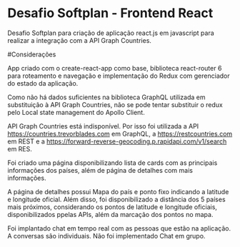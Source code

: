# Desafio Softplan - Frontend React

Desafio Softplan para criação de aplicação react.js em javascript para realizar a integração com a API Graph Countries.

#Considerações

App criado com o create-react-app como base, biblioteca react-router 6 para roteamento e navegação e implementação do Redux com gerenciador do estado da aplicação.

Como não há dados suficientes na biblioteca GraphQL utilizada em substituição à API Graph Countries, não se pode tentar substituir o redux pelo Local state management do Apollo Client.

API Graph Countries está indisponível. Por isso foi utilizada a API https://countries.trevorblades.com em GraphQL, a https://restcountries.com em REST e a  https://forward-reverse-geocoding.p.rapidapi.com/v1/search em RES.

Foi criado uma página disponibilizando lista de cards com as principais informações dos países, além de página de detalhes com mais informações.

A página de detalhes possui Mapa do país e ponto fixo indicando a latitude e longitude oficial. Além disso, foi disponibilizado a distância dos 5 países mais próximos, considerando os pontos de latitude e longitude oficiais, disponibilizados ppelas APIs, além da marcação dos pontos no mapa.

Foi implantado chat em tempo real com as pessoas que estão na aplicação. A conversas são individuais. Não foi implementado Chat em grupo.

